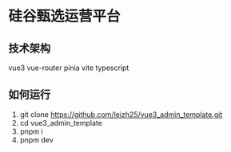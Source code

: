# 硅谷甄选运营平台

## 技术架构

vue3 vue-router pinia vite typescript

## 如何运行

1. git clone https://github.com/leizh25/vue3_admin_template.git
2. cd vue3_admin_template
3. pnpm i
4. pnpm dev
